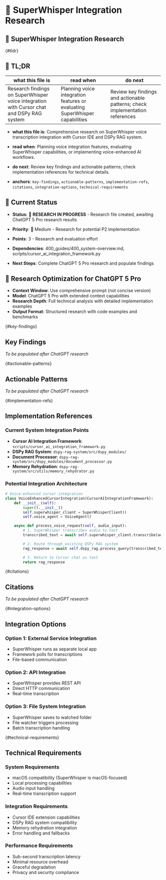<!-- CONTEXT_REFERENCE: 400_guides/400_context-priority-guide.md -->
<!-- MODULE_REFERENCE: 400_guides/400_system-overview.md -->
<!-- MODULE_REFERENCE: scripts/cursor_ai_integration_framework.py -->
<!-- MEMORY_CONTEXT: HIGH - SuperWhisper voice integration research -->
# 🎤 SuperWhisper Integration Research

## 🎤 SuperWhisper Integration Research

<!-- ANCHOR: tldr -->
{#tldr}

## 🔎 TL;DR

| what this file is | read when | do next |
|---|---|---|
| Research findings on SuperWhisper voice integration with Cursor chat and DSPy RAG system | Planning voice integration features or evaluating SuperWhisper capabilities | Review key findings and actionable patterns; check implementation references |

- **what this file is**: Comprehensive research on SuperWhisper voice transcription integration with Cursor IDE and DSPy RAG system.

- **read when**: Planning voice integration features, evaluating SuperWhisper capabilities, or implementing voice-enhanced AI workflows.

- **do next**: Review key findings and actionable patterns; check implementation references for technical details.

- **anchors**: `key-findings`, `actionable-patterns`, `implementation-refs`, `citations`, `integration-options`, `technical-requirements`

<!-- ANCHOR_KEY: tldr -->
<!-- ANCHOR_PRIORITY: 0 -->
<!-- ROLE_PINS: ["researcher", "planner"] -->

## 🎯 **Current Status**

- **Status**: 📝 **RESEARCH IN PROGRESS** - Research file created, awaiting ChatGPT 5 Pro research results

- **Priority**: 🔧 Medium - Research for potential P2 implementation

- **Points**: 3 - Research and evaluation effort

- **Dependencies**: 400_guides/400_system-overview.md, scripts/cursor_ai_integration_framework.py

- **Next Steps**: Complete ChatGPT 5 Pro research and populate findings

## 🚀 **Research Optimization for ChatGPT 5 Pro**

- **Context Window**: Use comprehensive prompt (not concise version)
- **Model**: ChatGPT 5 Pro with extended context capabilities
- **Research Depth**: Full technical analysis with detailed implementation examples
- **Output Format**: Structured research with code examples and benchmarks

<!-- ANCHOR: key-findings -->
{#key-findings}

## Key Findings

*To be populated after ChatGPT research*

<!-- ANCHOR: actionable-patterns -->
{#actionable-patterns}

## Actionable Patterns

*To be populated after ChatGPT research*

<!-- ANCHOR: implementation-refs -->
{#implementation-refs}

## Implementation References

### Current System Integration Points

- **Cursor AI Integration Framework**: `scripts/cursor_ai_integration_framework.py`
- **DSPy RAG System**: `dspy-rag-system/src/dspy_modules/`
- **Document Processor**: `dspy-rag-system/src/dspy_modules/document_processor.py`
- **Memory Rehydration**: `dspy-rag-system/src/utils/memory_rehydrator.py`

### Potential Integration Architecture

```python
# Voice-enhanced cursor integration
class VoiceEnhancedCursorIntegration(CursorAIIntegrationFramework):
    def __init__(self):
        super().__init__()
        self.superwhisper_client = SuperWhisperClient()
        self.voice_agent = VoiceAgent()

    async def process_voice_request(self, audio_input):
        # 1. SuperWhisper transcribes audio to text
        transcribed_text = await self.superwhisper_client.transcribe(audio_input)

        # 2. Route through existing DSPy RAG system
        rag_response = await self.dspy_rag.process_query(transcribed_text)

        # 3. Return to Cursor chat as text
        return rag_response
```

<!-- ANCHOR: citations -->
{#citations}

## Citations

*To be populated after ChatGPT research*

<!-- ANCHOR: integration-options -->
{#integration-options}

## Integration Options

### Option 1: External Service Integration
- SuperWhisper runs as separate local app
- Framework polls for transcriptions
- File-based communication

### Option 2: API Integration
- SuperWhisper provides REST API
- Direct HTTP communication
- Real-time transcription

### Option 3: File System Integration
- SuperWhisper saves to watched folder
- File watcher triggers processing
- Batch transcription handling

<!-- ANCHOR: technical-requirements -->
{#technical-requirements}

## Technical Requirements

### System Requirements
- macOS compatibility (SuperWhisper is macOS-focused)
- Local processing capabilities
- Audio input handling
- Real-time transcription support

### Integration Requirements
- Cursor IDE extension capabilities
- DSPy RAG system compatibility
- Memory rehydration integration
- Error handling and fallbacks

### Performance Requirements
- Sub-second transcription latency
- Minimal resource overhead
- Graceful degradation
- Privacy and security compliance
